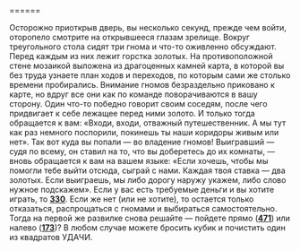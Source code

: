 ======

Осторожно приоткрыв дверь, вы несколько секунд, прежде чем войти, оторопело смотрите на открывшееся глазам зрелище. Вокруг треугольного стола сидят три гнома и что-то оживленно обсуждают. Перед каждым из них лежит горстка золотых. На противоположной стене мозаикой выложена из драгоценных камней карта, в которой вы без труда узнаете план ходов и переходов, по которым сами же столько времени пробирались. Внимание гномов безраздельно приковано к карте, но вдруг все они как по команде поворачиваются в вашу сторону. Один что-то победно говорит своим соседям, после чего придвигает к себе лежащее перед ними золото. И только тогда обращается к вам: «Входи, входи, отважный путешественник. А мы тут как раз немного поспорили, покинешь ты наши коридоры живым или нет». Так вот куда вы попали — во владение гномов! Выигравший — судя по всему, он ставил на то, что вы доберетесь до их комнаты, — вновь обращается к вам на вашем языке: «Если хочешь, чтобы мы помогли тебе выйти отсюда, сыграй с нами. Каждая твоя ставка — два золотых. Если выиграешь, мы либо дорогу наружу укажем, либо слово нужное подскажем». Если у вас есть требуемые деньги и вы хотите играть, то [**330**](#n_330). Если же нет (или не хотите), то остается только отказаться, распрощаться с гномами и выбираться самостоятельно. Тогда на первой же развилке снова решайте — пойдете прямо ([**471**](#n_471)) или налево ([**173**](#n_173))? В любом случае можете бросить кубик и почистить один из квадратов УДАЧИ.

